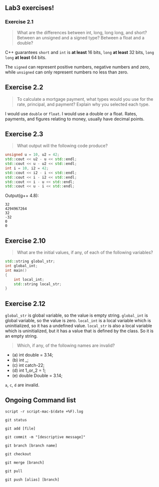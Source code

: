 ## Lab3 exercises!

### Exercise 2.1
> What are the differences between int, long, long long,
and short? Between an unsigned and a signed type? Between a float and
a double?

C++ guarantees `short` and `int` is **at least** 16 bits, `long` **at least** 32 bits, `long long` **at least** 64 bits.

The `signed` can represent positive numbers, negative numbers and zero, while `unsigned` can only represent numbers no less than zero.

## Exercise 2.2
>To calculate a mortgage payment, what types would you use
for the rate, principal, and payment? Explain why you selected each type.

I would use `double` or `float`. I would use a double or a float. Rates, payments, and figures relating to money, usually have decimal points.

## Exercise 2.3

> What output will the following code produce?
```cpp
unsigned u = 10, u2 = 42;
std::cout << u2 - u << std::endl;
std::cout << u - u2 << std::endl;
int i = 10, i2 = 42;
std::cout << i2 - i << std::endl;
std::cout << i - i2 << std::endl;
std::cout << i - u << std::endl;
std::cout << u - i << std::endl;
```

Output(g++ 4.8):

```
32
4294967264
32
-32
0
0
```
## Exercise 2.10
>What are the initial values, if any, of each of the following variables?
```cpp
std::string global_str;
int global_int;
int main()
{
    int local_int;
    std::string local_str;
}
```

## Exercise 2.12
`global_str` is global variable, so the value is empty string.
`global_int` is global variable, so the value is zero.
`local_int` is a local variable which is uninitialized, so it has a undefined value.
`local_str` is also a local variable which is uninitialized, but it has a value that is defined by the class. So it is an empty string.

>Which, if any, of the following names are invalid?
- (a) int double = 3.14;
- (b) int _;
- (c) int catch-22;
- (d) int 1_or_2 = 1;
- (e) double Double = 3.14;

`a`, `c`, `d` are invalid.


## Ongoing Command list
<!-- Record a terminal session -->
```script -r script-mac-$(date +%F).log```

<!-- show modified files in working directory, staged for your next commit -->
```git status```

<!-- add a file as it looks now to your next commit (stage) -->
```git add [file]```

<!-- commit your staged content as a new commit snapshot -->
```git commit -m "[descriptive message]"```

<!-- create a new branch at the current commit -->
```git branch [branch name]```

<!-- switch to another branch and chekc it out into your working directory -->
```git checkout```

<!-- merge the specified branch's history into the current one -->
```git merge [branch]```

<!-- fetch and merge any commits from the tracking remote branch -->
```git pull```

<!-- Transmit local branch commits to the remote repository branch -->
```git push [alias] [branch]```
